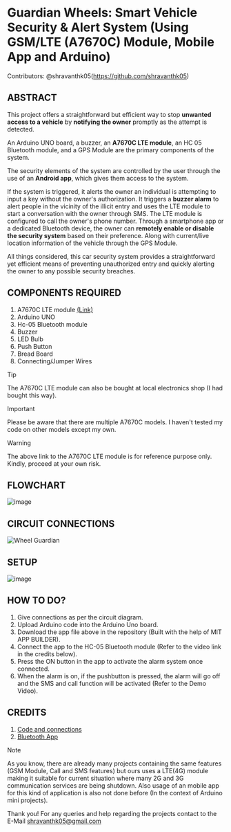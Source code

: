 # Guardian Wheels: Smart Vehicle Security & Alert System (Using GSM/LTE (A7670C) Module, Mobile App and Arduino)
Contributors:
@shravanthk05(https://github.com/shravanthk05)
## ABSTRACT
  This project offers a straightforward but efficient way to stop **unwanted access to a vehicle** by **notifying the owner** promptly as the attempt is detected. 

  An Arduino UNO board, a buzzer, an **A7670C LTE module**, an HC 05 Bluetooth module, and a GPS Module are the primary components of the system. 

  The security elements of the system are controlled by the user through the use of an **Android app**, which gives them access to the system. 

  If the system is triggered, it alerts the owner an individual is attempting to input a key without the owner's authorization. It triggers a **buzzer alarm** to alert people in the vicinity 
of the illicit entry and uses the LTE module to start a conversation with the owner through SMS. 
The LTE module is configured to call the owner's phone number. 
Through a smartphone app or a dedicated Bluetooth device, the owner can **remotely enable or disable the security system** based on their preference. 
Along with current/live location information of the vehicle through the GPS Module.

  All things considered, this car security system provides a straightforward yet efficient means of preventing unauthorized entry and quickly alerting the owner to any possible 
security breaches.

## COMPONENTS REQUIRED
1. A7670C LTE module [(Link)](https://www.graylogix.in/product/sim-a7670c-4g-lte-ttl-modem)
2. Arduino UNO 
3. Hc-05 Bluetooth module 
4. Buzzer 
5. LED Bulb
6. Push Button
7. Bread Board 
8. Connecting/Jumper Wires 

> [!TIP]
> The A7670C LTE module can also be bought at local electronics shop (I had bought this way).

> [!IMPORTANT]
> Please be aware that there are multiple A7670C models. I haven't tested my code on other
models except my own.

> [!WARNING]
> The above link to the A7670C LTE module is for reference purpose only. Kindly, proceed at your own risk.

## FLOWCHART
![image](https://github.com/shravanthk05/Guardian-Wheels/assets/156297076/5d6250a9-1489-44ed-9e0f-29ed76b8ceaf)

## CIRCUIT CONNECTIONS
![Wheel Guardian](https://github.com/shravanthk05/Guardian-Wheels/assets/156297076/d121cf15-9954-447b-a778-ded9d45afba4)

## SETUP
![image](https://github.com/shravanthk05/Guardian-Wheels/assets/156297076/e49f6239-ea36-4aa9-a1d7-5638ea668251)

## HOW TO DO?
1. Give connections as per the circuit diagram.
2. Upload Arduino code into the Arduino Uno board.
3. Download the app file above in the repository (Built with the help of MIT APP BUILDER). 
4. Connect the app to the HC-05 Bluetooth module (Refer to the video link in the credits below).
5. Press the ON button in the app to activate the alarm system once connected.
6. When the alarm is on, if the pushbutton is pressed, the alarm will go off and the SMS and call function will be activated (Refer to the Demo Video).

## CREDITS
1) [Code and connections](https://forum.arduino.cc/t/arduino-code-for-4g-lte-sim-a7670c-development-board/1087180)
2) [Bluetooth App](https://www.youtube.com/watch?v=aQcJ4uHdQEA&t=1429s)

> [!NOTE]
> As you know, there are already many projects containing the same features (GSM Module, Call and SMS features) but ours uses a LTE(4G) module making it suitable for current situation
> where many 2G and 3G communication services are being shutdown. Also usage of an mobile app for this kind of application is also not done before (In the context of Arduino mini projects).

Thank you! For any queries and help regarding the projects contact to the E-Mail shravanthk05@gmail.com

